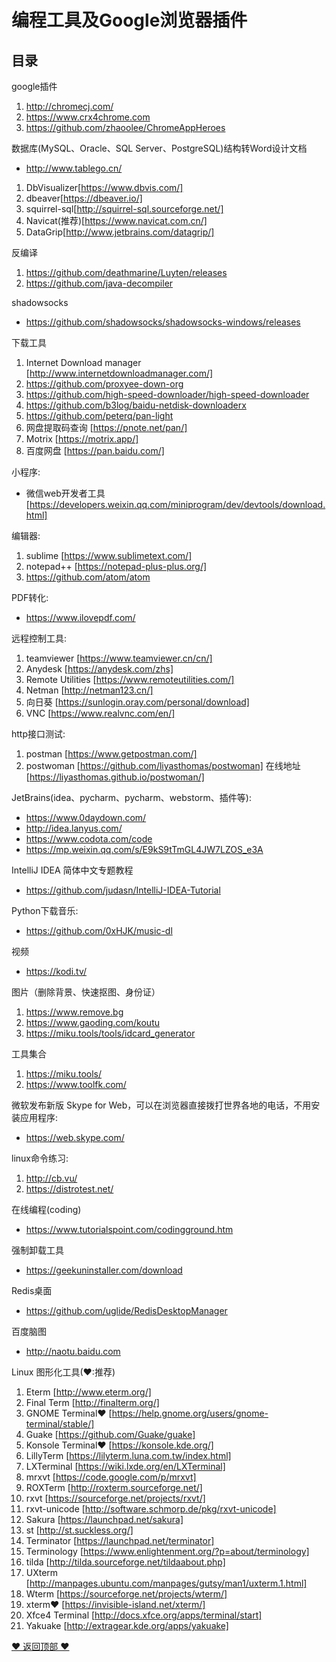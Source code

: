 编程工具及Google浏览器插件
==================================================
## 目录

google插件
1. http://chromecj.com/
2. https://www.crx4chrome.com  
3. https://github.com/zhaoolee/ChromeAppHeroes

数据库(MySQL、Oracle、SQL Server、PostgreSQL)结构转Word设计文档
* http://www.tablego.cn/
1. DbVisualizer[https://www.dbvis.com/]
2. dbeaver[https://dbeaver.io/] 
3. squirrel-sql[http://squirrel-sql.sourceforge.net/]
4. Navicat(推荐)[https://www.navicat.com.cn/]
5. DataGrip[http://www.jetbrains.com/datagrip/]

反编译
1. https://github.com/deathmarine/Luyten/releases
2. https://github.com/java-decompiler

shadowsocks
* https://github.com/shadowsocks/shadowsocks-windows/releases

下载工具
1. Internet Download manager [http://www.internetdownloadmanager.com/]
2. https://github.com/proxyee-down-org
3. https://github.com/high-speed-downloader/high-speed-downloader
4. https://github.com/b3log/baidu-netdisk-downloaderx
5. https://github.com/peterq/pan-light
6. 网盘提取码查询 [https://pnote.net/pan/]
7. Motrix [https://motrix.app/]
8. 百度网盘 [https://pan.baidu.com/]

小程序:
* 微信web开发者工具 [https://developers.weixin.qq.com/miniprogram/dev/devtools/download.html]

编辑器:
1. sublime [https://www.sublimetext.com/]
2. notepad++ [https://notepad-plus-plus.org/]
3. https://github.com/atom/atom

PDF转化:
* https://www.ilovepdf.com/

远程控制工具:
1. teamviewer [https://www.teamviewer.cn/cn/]
2. Anydesk [https://anydesk.com/zhs]
3. Remote Utilities [https://www.remoteutilities.com/]
4. Netman [http://netman123.cn/]
5. 向日葵 [https://sunlogin.oray.com/personal/download]
6. VNC [https://www.realvnc.com/en/]

http接口测试:
1. postman [https://www.getpostman.com/]
2. postwoman [https://github.com/liyasthomas/postwoman] 
在线地址 [https://liyasthomas.github.io/postwoman/]

JetBrains(idea、pycharm、pycharm、webstorm、插件等):
+ https://www.0daydown.com/
+ http://idea.lanyus.com/
+ https://www.codota.com/code
+ https://mp.weixin.qq.com/s/E9kS9tTmGL4JW7LZOS_e3A

IntelliJ IDEA 简体中文专题教程
* https://github.com/judasn/IntelliJ-IDEA-Tutorial

Python下载音乐:
* https://github.com/0xHJK/music-dl

视频
* https://kodi.tv/

图片（删除背景、快速抠图、身份证）
1. https://www.remove.bg
2. https://www.gaoding.com/koutu
3. https://miku.tools/tools/idcard_generator

工具集合
1. https://miku.tools/
2. https://www.toolfk.com/

微软发布新版 Skype for Web，可以在浏览器直接拨打世界各地的电话，不用安装应用程序:
* https://web.skype.com/

linux命令练习:
1. http://cb.vu/
2. https://distrotest.net/

在线编程(coding)
+ https://www.tutorialspoint.com/codingground.htm

强制卸载工具
* https://geekuninstaller.com/download

Redis桌面
* https://github.com/uglide/RedisDesktopManager

百度脑图
* http://naotu.baidu.com

Linux 图形化工具(❤:推荐)
1. Eterm [http://www.eterm.org/]
2. Final Term [http://finalterm.org/]
3. GNOME Terminal❤ [https://help.gnome.org/users/gnome-terminal/stable/]
4. Guake [https://github.com/Guake/guake]
5. Konsole Terminal❤ [https://konsole.kde.org/] 
6. LillyTerm [https://lilyterm.luna.com.tw/index.html]
7. LXTerminal [https://wiki.lxde.org/en/LXTerminal]
8. mrxvt [https://code.google.com/p/mrxvt]
9. ROXTerm [http://roxterm.sourceforge.net/]
10. rxvt [https://sourceforge.net/projects/rxvt/]
11. rxvt-unicode [http://software.schmorp.de/pkg/rxvt-unicode]
12. Sakura [https://launchpad.net/sakura]
13. st [http://st.suckless.org/]
14. Terminator [https://launchpad.net/terminator]
15. Terminology [https://www.enlightenment.org/?p=about/terminology]
16. tilda [http://tilda.sourceforge.net/tildaabout.php]
17. UXterm [http://manpages.ubuntu.com/manpages/gutsy/man1/uxterm.1.html]
18. Wterm [https://sourceforge.net/projects/wterm/]
19. xterm❤ [https://invisible-island.net/xterm/]
20. Xfce4 Terminal [http://docs.xfce.org/apps/terminal/start]
21. Yakuake [http://extragear.kde.org/apps/yakuake] 

[❤ 返回顶部 ❤](#目录)

